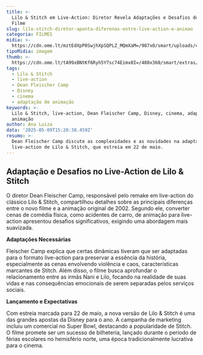 ```yaml
---
title: >-
  Lilo & Stitch em Live-Action: Diretor Revela Adaptações e Desafios do Novo
  Filme
slug: lilo-stitch-diretor-aponta-diferenas-entre-live-action-e-animao
categoria: FILMES
midia: >-
  https://cdn.ome.lt/mztEdXpP0SwjhXpSQPLZ_MQmXaM=/987x0/smart/uploads/conteudo/fotos/OMELETE_CAPA_-_2025-05-09T120734.770.png
tipoMidia: imagem
thumb: >-
  https://cdn.ome.lt/tA99xBNtKf6Ryh5Y7sc74Eimx0I=/480x360/smart/extras/conteudos/omelete_THUMB_-_2025-05-09T120719.849.png
tags:
  - Lilo & Stitch
  - live-action
  - Dean Fleischer Camp
  - Disney
  - cinema
  - adaptação de animação
keywords: >-
  Lilo & Stitch, live-action, Dean Fleischer Camp, Disney, cinema, adaptação de
  animação
author: Ana Luiza
data: '2025-05-09T15:20:38.459Z'
resumo: >-
  Dean Fleischer Camp discute as complexidades e as novidades na adaptação
  live-action de Lilo & Stitch, que estreia em 22 de maio.
---
```


## Adaptação e Desafios no Live-Action de Lilo & Stitch

O diretor Dean Fleischer Camp, responsável pelo remake em live-action do clássico Lilo & Stitch, compartilhou detalhes sobre as principais diferenças entre o novo filme e a animação original de 2002. Segundo ele, converter cenas de comédia física, como acidentes de carro, de animação para live-action apresentou desafios significativos, exigindo uma abordagem mais suavizada.

**Adaptações Necessárias**

Fleischer Camp explica que certas dinâmicas tiveram que ser adaptadas para o formato live-action para preservar a essência da história, especialmente as cenas envolvendo violência e caos, características marcantes de Stitch. Além disso, o filme busca aprofundar o relacionamento entre as irmãs Nani e Lilo, focando na realidade de suas vidas e nas consequências emocionais de serem separadas pelos serviços sociais.

**Lançamento e Expectativas**

Com estreia marcada para 22 de maio, a nova versão de Lilo & Stitch é uma das grandes apostas da Disney para o ano. A campanha de marketing incluiu um comercial no Super Bowl, destacando a popularidade de Stitch. O filme promete ser um sucesso de bilheteria, lançado durante o período de férias escolares no hemisfério norte, uma época tradicionalmente lucrativa para o cinema.
